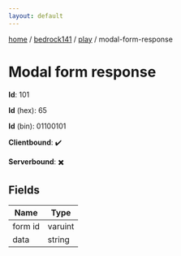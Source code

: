 ```yaml
---
layout: default
---
```


[home](/)  /  [bedrock141](/protocol/bedrock141)  /  [play](/protocol/bedrock141/play)  /  modal-form-response

# Modal form response

**Id**: 101

**Id** (hex): 65

**Id** (bin): 01100101

**Clientbound**: ✔️

**Serverbound**: ✖️

## Fields

Name | Type
---|---
form id | varuint
data | string
